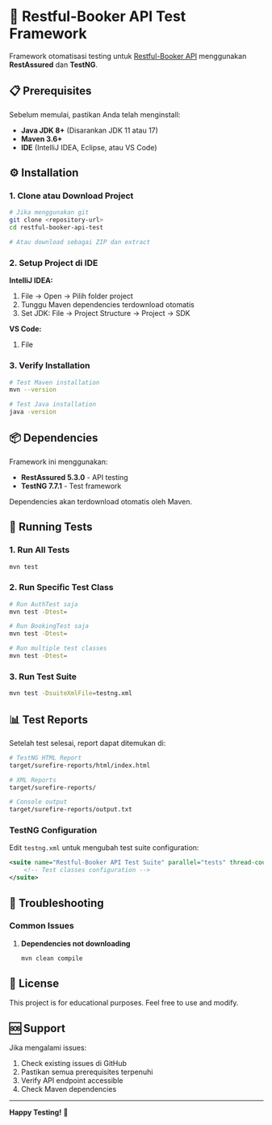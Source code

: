 # 🚀 Restful-Booker API Test Framework

Framework otomatisasi testing untuk [Restful-Booker API](https://restful-booker.herokuapp.com/apidoc/index.html) menggunakan **RestAssured** dan **TestNG**.

## 📋 Prerequisites

Sebelum memulai, pastikan Anda telah menginstall:

- **Java JDK 8+** (Disarankan JDK 11 atau 17)
- **Maven 3.6+**
- **IDE** (IntelliJ IDEA, Eclipse, atau VS Code)

## ⚙️ Installation

### 1. Clone atau Download Project

```bash
# Jika menggunakan git
git clone <repository-url>
cd restful-booker-api-test

# Atau download sebagai ZIP dan extract
```

### 2. Setup Project di IDE

**IntelliJ IDEA:**
1. File → Open → Pilih folder project
2. Tunggu Maven dependencies terdownload otomatis
3. Set JDK: File → Project Structure → Project → SDK

**VS Code:**
1. File 

### 3. Verify Installation

```bash
# Test Maven installation
mvn --version

# Test Java installation
java -version
```

## 📦 Dependencies

Framework ini menggunakan:

- **RestAssured 5.3.0** - API testing
- **TestNG 7.7.1** - Test framework

Dependencies akan terdownload otomatis oleh Maven.

## 🚀 Running Tests

### 1. Run All Tests

```bash
mvn test
```

### 2. Run Specific Test Class

```bash
# Run AuthTest saja
mvn test -Dtest=

# Run BookingTest saja
mvn test -Dtest=

# Run multiple test classes
mvn test -Dtest=
```

### 3. Run Test Suite

```bash
mvn test -DsuiteXmlFile=testng.xml
```

## 📊 Test Reports

Setelah test selesai, report dapat ditemukan di:

```bash
# TestNG HTML Report
target/surefire-reports/html/index.html

# XML Reports
target/surefire-reports/

# Console output
target/surefire-reports/output.txt
```

### TestNG Configuration

Edit `testng.xml` untuk mengubah test suite configuration:

```xml
<suite name="Restful-Booker API Test Suite" parallel="tests" thread-count="3">
    <!-- Test classes configuration -->
</suite>
```

## 🐛 Troubleshooting

### Common Issues

1. **Dependencies not downloading**
   ```bash
   mvn clean compile
   ```

## 📄 License

This project is for educational purposes. Feel free to use and modify.

## 🆘 Support

Jika mengalami issues:

1. Check existing issues di GitHub
2. Pastikan semua prerequisites terpenuhi
3. Verify API endpoint accessible
4. Check Maven dependencies

---

**Happy Testing!** 🎯